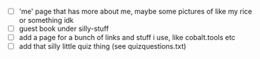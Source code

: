 - [ ] 'me' page that has more about me, maybe some pictures of like my rice or something idk
- [ ] guest book under silly-stuff
- [ ] add a page for a bunch of links and stuff i use, like cobalt.tools etc
- [ ] add that silly little quiz thing (see quizquestions.txt)
